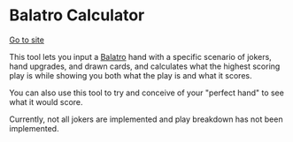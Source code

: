 # Balatro Calculator

[Go to site](https://efhiii.github.io/balatro-calculator/)

This tool lets you input a [Balatro](https://www.playbalatro.com/) hand with a specific scenario of jokers, hand upgrades, and drawn cards, and calculates what the highest scoring play is while showing you both what the play is and what it scores.

You can also use this tool to try and conceive of your "perfect hand" to see what it would score.

Currently, not all jokers are implemented and play breakdown has not been implemented.
